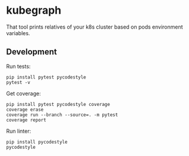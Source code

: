 # kubegraph
That tool prints relatives of your k8s cluster based on pods environment variables.

## Development
Run tests:
```
pip install pytest pycodestyle
pytest -v
```
Get coverage:
```
pip install pytest pycodestyle coverage
coverage erase
coverage run --branch --source=. -m pytest
coverage report
```
Run linter:
```
pip install pycodestyle
pycodestyle
```
